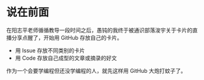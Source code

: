 # 说在前面  
 在阳志平老师循循教导一段时间之后，愚钝的我终于被通识部落浚宇关于卡片的直播分享点醒了，开始用 GitHub 存放自己的卡片。  
 * 用 Issue 存放不同类别的卡片  
 * 用 Code 存放自己成型的文章或摘录的好文  
 
作为一个会要学编程但还没学编程的人，就先这样用 GitHub 大炮打蚊子了。
